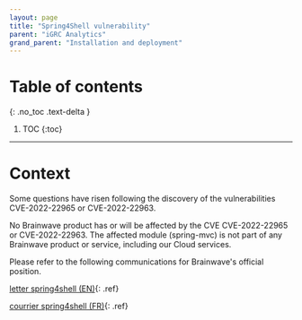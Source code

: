 ```yaml
---
layout: page
title: "Spring4Shell vulnerability"
parent: "iGRC Analytics"
grand_parent: "Installation and deployment"
---
```


# Table of contents
{: .no_toc .text-delta }

1. TOC
{:toc}
---

# Context

Some questions have risen following the discovery of the vulnerabilities CVE-2022-22965 or CVE-2022-22963.  

No Brainwave product has or will be affected by the CVE CVE-2022-22965 or CVE-2022-22963. The affected module (spring-mvc) is not part of any Brainwave product or service, including our Cloud services.  

Please refer to the following communications for Brainwave's official position.  

[letter spring4shell (EN)](./Brainwave_Letter_Spring4Shell_20220411_EN.pdf){: .ref}  

[courrier spring4shell (FR)](./Brainwave_Courrier_Spring4Shell_20220411_FR.pdf){: .ref}
